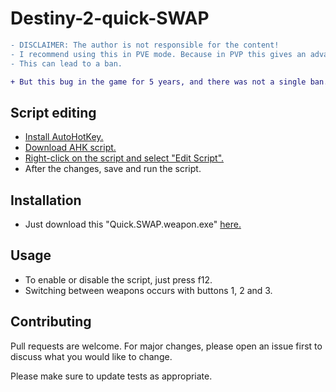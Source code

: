 # Destiny-2-quick-SWAP
```diff
- DISCLAIMER: The author is not responsible for the content!
- I recommend using this in PVE mode. Because in PVP this gives an advantage over other players.
- This can lead to a ban.

+ But this bug in the game for 5 years, and there was not a single ban. But be careful anyway.
```
## Script editing
* [Install AutoHotKey.](https://www.autohotkey.com/)
* [Download AHK script.](https://github.com/John15Williams/Destiny-2-quick-SWAP/blob/master/Quick%20SWAP%20weapon.ahk)
* [Right-click on the script and select "Edit Script".](https://imgur.com/a/Ivw7cUc)
* After the changes, save and run the script.

## Installation
* Just download this "Quick.SWAP.weapon.exe" [here.](https://github.com/John15Williams/Destiny-2-quick-SWAP/releases)

## Usage
* To enable or disable the script, just press f12.
* Switching between weapons occurs with buttons 1, 2 and 3.

## Contributing
Pull requests are welcome. For major changes, please open an issue first to discuss what you would like to change.

Please make sure to update tests as appropriate.
